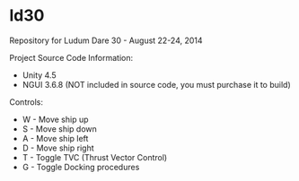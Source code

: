 ld30  
====  

Repository for Ludum Dare 30 - August 22-24, 2014  

Project Source Code Information:  
+ Unity 4.5  
+ NGUI 3.6.8 (NOT included in source code, you must purchase it to build)  



Controls:  
+ W - Move ship up  
+ S - Move ship down  
+ A - Move ship left  
+ D - Move ship right  
+ T - Toggle TVC (Thrust Vector Control)  
+ G - Toggle Docking procedures  

